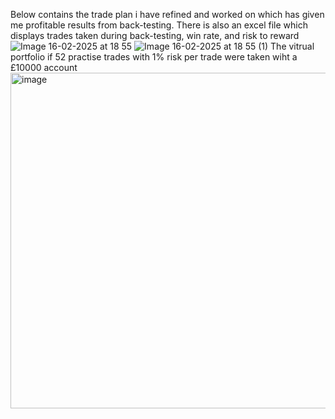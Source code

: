 Below contains the trade plan i have refined and worked on which has given me profitable results from back-testing. There is also an excel file which displays trades taken during back-testing, win rate, and risk to reward
![Image 16-02-2025 at 18 55](https://github.com/user-attachments/assets/c00c0689-0cd4-489d-b52a-5c78f8a4593c)
![Image 16-02-2025 at 18 55 (1)](https://github.com/user-attachments/assets/68287c73-540e-4e0e-abeb-3924a92bcfc7)
The vitrual portfolio if 52 practise trades with 1% risk per trade were taken wiht a £10000 account
<img width="537" alt="image" src="https://github.com/user-attachments/assets/b663367e-43d3-4997-9442-c30f3726b7b0" />
